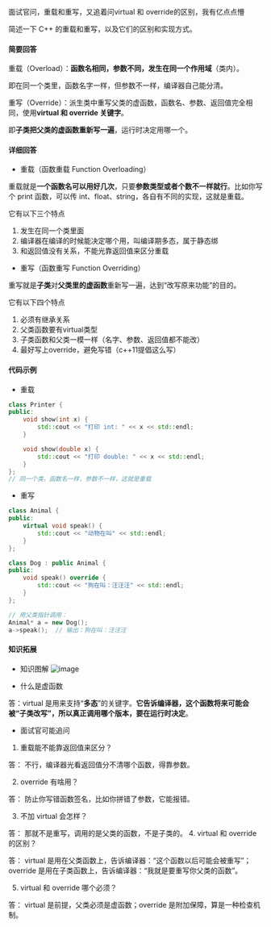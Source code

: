 面试官问，重载和重写，又追着问virtual 和 override的区别，我有亿点点懵

简述一下 C++ 的重载和重写，以及它们的区别和实现方式。
#### 简要回答
重载（Overload）：**函数名相同，参数不同，发生在同一个作用域**（类内）。

即在同一个类里，函数名字一样，但参数不一样，编译器自己能分清。

重写（Override）：派生类中重写父类的虚函数，函数名、参数、返回值完全相同，使用**virtual 和 override 关键字**。

即**子类把父类的虚函数重新写一遍**，运行时决定用哪一个。

#### 详细回答
- 重载（函数重载 Function Overloading）

重载就是**一个函数名可以用好几次**，只要**参数类型或者个数不一样就行**。比如你写个 print 函数，可以传 int、float、string，各自有不同的实现，这就是重载。

它有以下三个特点
1. 发生在同一个类里面
2. 编译器在编译的时候能决定哪个用，叫编译期多态，属于静态绑
3. 和返回值没有关系，不能光靠返回值来区分重载

- 重写（函数重写 Function Overriding）

重写就是**子类**对**父类里的虚函数**重新写一遍，达到“改写原来功能”的目的。

它有以下四个特点
1. 必须有继承关系
2. 父类函数要有virtual类型
3. 子类函数和父类一模一样（名字、参数、返回值都不能改）
4. 最好写上override，避免写错（c++11提倡这么写）

#### 代码示例
- 重载
```cpp
class Printer {
public:
    void show(int x) {
        std::cout << "打印 int: " << x << std::endl;
    }

    void show(double x) {
        std::cout << "打印 double: " << x << std::endl;
    }
};
// 同一个类，函数名一样，参数不一样，这就是重载
```
- 重写
```cpp
class Animal {
public:
    virtual void speak() {
        std::cout << "动物在叫" << std::endl;
    }
};

class Dog : public Animal {
public:
    void speak() override {
        std::cout << "狗在叫：汪汪汪" << std::endl;
    }
};

// 用父类指针调用：
Animal* a = new Dog();
a->speak();  // 输出：狗在叫：汪汪汪
```

#### 知识拓展

- 知识图解
![image](https://file1.kamacoder.com/i/bagu/1.jpg)

- 什么是虚函数

答：virtual 是用来支持“**多态**”的关键字。**它告诉编译器，这个函数将来可能会被“子类改写”，所以真正调用哪个版本，要在运行时决定**。

- 面试官可能追问

1. 重载能不能靠返回值来区分？

答： 不行，编译器光看返回值分不清哪个函数，得靠参数。

2. override 有啥用？

答： 防止你写错函数签名，比如你拼错了参数，它能报错。

3. 不加 virtual 会怎样？

答： 那就不是重写，调用的是父类的函数，不是子类的。
4. virtual 和 override 的区别？

答： virtual 是用在父类函数上，告诉编译器：“这个函数以后可能会被重写”；
override 是用在子类函数上，告诉编译器：“我就是要重写你父类的函数”。

5. virtual 和 override 哪个必须？

答： virtual 是前提，父类必须是虚函数；override 是附加保障，算是一种检查机制。
